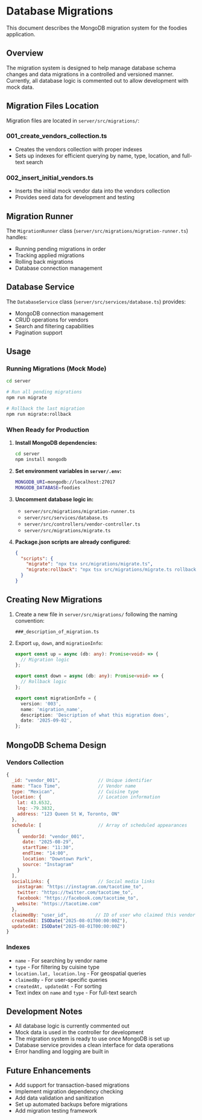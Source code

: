 # Database Migrations

This document describes the MongoDB migration system for the foodies application.

## Overview

The migration system is designed to help manage database schema changes and data migrations in a controlled and versioned manner. Currently, all database logic is commented out to allow development with mock data.

## Migration Files Location

Migration files are located in `server/src/migrations/`:

### 001_create_vendors_collection.ts

- Creates the vendors collection with proper indexes
- Sets up indexes for efficient querying by name, type, location, and full-text search

### 002_insert_initial_vendors.ts

- Inserts the initial mock vendor data into the vendors collection
- Provides seed data for development and testing

## Migration Runner

The `MigrationRunner` class (`server/src/migrations/migration-runner.ts`) handles:

- Running pending migrations in order
- Tracking applied migrations
- Rolling back migrations
- Database connection management

## Database Service

The `DatabaseService` class (`server/src/services/database.ts`) provides:

- MongoDB connection management
- CRUD operations for vendors
- Search and filtering capabilities
- Pagination support

## Usage

### Running Migrations (Mock Mode)

```bash
cd server

# Run all pending migrations
npm run migrate

# Rollback the last migration
npm run migrate:rollback
```

### When Ready for Production

1. **Install MongoDB dependencies:**

   ```bash
   cd server
   npm install mongodb
   ```

2. **Set environment variables in `server/.env`:**

   ```bash
   MONGODB_URI=mongodb://localhost:27017
   MONGODB_DATABASE=foodies
   ```

3. **Uncomment database logic in:**
   - `server/src/migrations/migration-runner.ts`
   - `server/src/services/database.ts`
   - `server/src/controllers/vendor-controller.ts`
   - `server/src/migrations/migrate.ts`

4. **Package.json scripts are already configured:**
   ```json
   {
     "scripts": {
       "migrate": "npx tsx src/migrations/migrate.ts",
       "migrate:rollback": "npx tsx src/migrations/migrate.ts rollback"
     }
   }
   ```

## Creating New Migrations

1. Create a new file in `server/src/migrations/` following the naming convention:

   ```
   ###_description_of_migration.ts
   ```

2. Export `up`, `down`, and `migrationInfo`:

   ```typescript
   export const up = async (db: any): Promise<void> => {
     // Migration logic
   };

   export const down = async (db: any): Promise<void> => {
     // Rollback logic
   };

   export const migrationInfo = {
     version: '003',
     name: 'migration_name',
     description: 'Description of what this migration does',
     date: '2025-09-02',
   };
   ```

## MongoDB Schema Design

### Vendors Collection

```javascript
{
  _id: "vendor_001",              // Unique identifier
  name: "Taco Time",              // Vendor name
  type: "Mexican",                // Cuisine type
  location: {                     // Location information
    lat: 43.6532,
    lng: -79.3832,
    address: "123 Queen St W, Toronto, ON"
  },
  schedule: [                     // Array of scheduled appearances
    {
      vendorId: "vendor_001",
      date: "2025-08-29",
      startTime: "11:30",
      endTime: "14:00",
      location: "Downtown Park",
      source: "Instagram"
    }
  ],
  socialLinks: {                  // Social media links
    instagram: "https://instagram.com/tacotime_to",
    twitter: "https://twitter.com/tacotime_to",
    facebook: "https://facebook.com/tacotime_to",
    website: "https://tacotime.com"
  },
  claimedBy: "user_id",          // ID of user who claimed this vendor
  createdAt: ISODate("2025-08-01T00:00:00Z"),
  updatedAt: ISODate("2025-08-01T00:00:00Z")
}
```

### Indexes

- `name` - For searching by vendor name
- `type` - For filtering by cuisine type
- `location.lat, location.lng` - For geospatial queries
- `claimedBy` - For user-specific queries
- `createdAt, updatedAt` - For sorting
- Text index on `name` and `type` - For full-text search

## Development Notes

- All database logic is currently commented out
- Mock data is used in the controller for development
- The migration system is ready to use once MongoDB is set up
- Database service provides a clean interface for data operations
- Error handling and logging are built in

## Future Enhancements

- Add support for transaction-based migrations
- Implement migration dependency checking
- Add data validation and sanitization
- Set up automated backups before migrations
- Add migration testing framework
